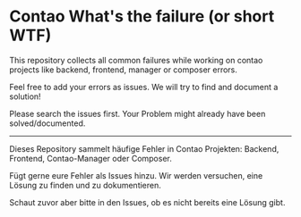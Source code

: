 # Contao What's the failure (or short WTF)

This repository collects all common failures while working on contao projects like backend, frontend, manager or composer errors.

Feel free to add your errors as issues. We will try to find and document a solution!

Please search the issues first. Your Problem might already have been solved/documented.

--- 

Dieses Repository sammelt häufige Fehler in Contao Projekten: Backend, Frontend, Contao-Manager oder Composer.

Fügt gerne eure Fehler als Issues hinzu. Wir werden versuchen, eine Lösung zu finden und zu dokumentieren.

Schaut zuvor aber bitte in den Issues, ob es nicht bereits eine Lösung gibt.


